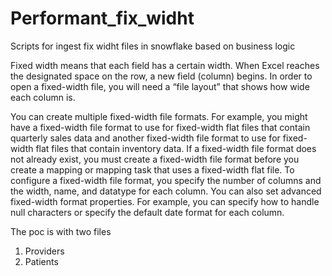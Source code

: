 # Performant_fix_widht
Scripts for ingest fix widht files in snowflake based on business logic

Fixed width means that each field has a certain width. When Excel reaches the designated space on the row, a new field (column) begins. 
In order to open a fixed-width file, you will need a “file layout” that shows how wide each column is.

You can create multiple fixed-width file formats. For example, you might have a fixed-width file format to use for fixed-width flat files that contain quarterly sales data and another fixed-width file format to use for fixed-width flat files that contain inventory data.
If a fixed-width file format does not already exist, you must create a fixed-width file format before you create a mapping or mapping task that uses a fixed-width flat file.
To configure a fixed-width file format, you specify the number of columns and the width, name, and datatype for each column. You can also set advanced fixed-width format properties. For example, you can specify how to handle null characters or specify the default date format for each column.

The poc is with two files

1. Providers
2. Patients
